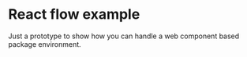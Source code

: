 # React flow example

Just a prototype to show how you can handle a web component based package environment.
